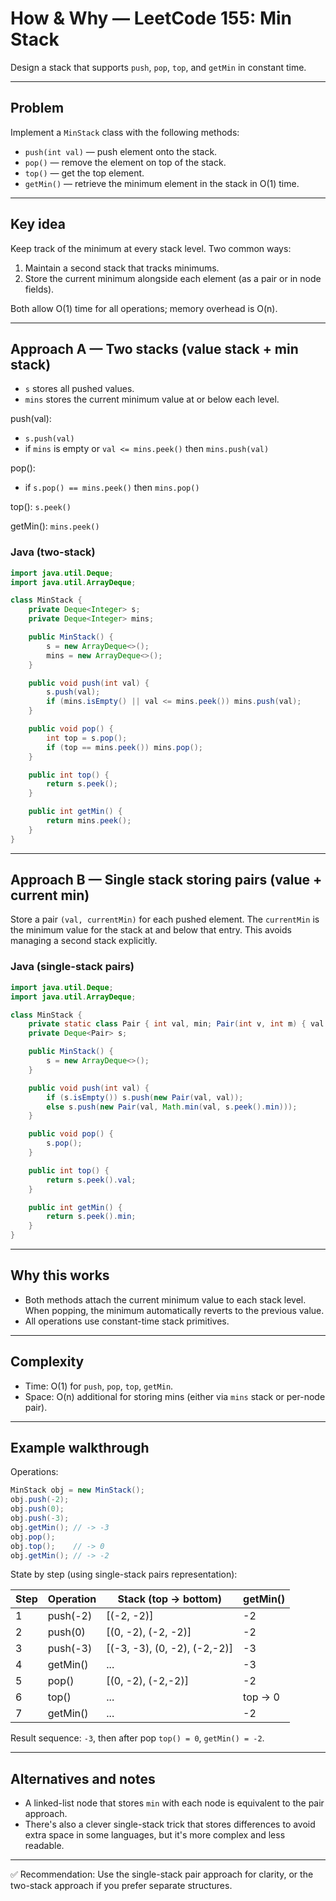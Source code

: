 # How & Why — LeetCode 155: Min Stack

Design a stack that supports `push`, `pop`, `top`, and `getMin` in constant time.

---

## Problem

Implement a `MinStack` class with the following methods:
- `push(int val)` — push element onto the stack.
- `pop()` — remove the element on top of the stack.
- `top()` — get the top element.
- `getMin()` — retrieve the minimum element in the stack in O(1) time.

---

## Key idea

Keep track of the minimum at every stack level. Two common ways:

1. Maintain a second stack that tracks minimums.
2. Store the current minimum alongside each element (as a pair or in node fields).

Both allow O(1) time for all operations; memory overhead is O(n).

---

## Approach A — Two stacks (value stack + min stack)

- `s` stores all pushed values.
- `mins` stores the current minimum value at or below each level.

push(val):
- `s.push(val)`
- if `mins` is empty or `val <= mins.peek()` then `mins.push(val)`

pop():
- if `s.pop() == mins.peek()` then `mins.pop()`

top(): `s.peek()`

getMin(): `mins.peek()`

### Java (two-stack)

```java
import java.util.Deque;
import java.util.ArrayDeque;

class MinStack {
    private Deque<Integer> s;
    private Deque<Integer> mins;

    public MinStack() {
        s = new ArrayDeque<>();
        mins = new ArrayDeque<>();
    }

    public void push(int val) {
        s.push(val);
        if (mins.isEmpty() || val <= mins.peek()) mins.push(val);
    }

    public void pop() {
        int top = s.pop();
        if (top == mins.peek()) mins.pop();
    }

    public int top() {
        return s.peek();
    }

    public int getMin() {
        return mins.peek();
    }
}
```

---

## Approach B — Single stack storing pairs (value + current min)

Store a pair `(val, currentMin)` for each pushed element. The `currentMin` is the minimum value for the stack at and below that entry. This avoids managing a second stack explicitly.

### Java (single-stack pairs)

```java
import java.util.Deque;
import java.util.ArrayDeque;

class MinStack {
    private static class Pair { int val, min; Pair(int v, int m) { val = v; min = m; } }
    private Deque<Pair> s;

    public MinStack() {
        s = new ArrayDeque<>();
    }

    public void push(int val) {
        if (s.isEmpty()) s.push(new Pair(val, val));
        else s.push(new Pair(val, Math.min(val, s.peek().min)));
    }

    public void pop() {
        s.pop();
    }

    public int top() {
        return s.peek().val;
    }

    public int getMin() {
        return s.peek().min;
    }
}
```

---

## Why this works

- Both methods attach the current minimum value to each stack level. When popping, the minimum automatically reverts to the previous value.
- All operations use constant-time stack primitives.

---

## Complexity

- Time: O(1) for `push`, `pop`, `top`, `getMin`.
- Space: O(n) additional for storing mins (either via `mins` stack or per-node pair).

---

## Example walkthrough

Operations:

```java
MinStack obj = new MinStack();
obj.push(-2);
obj.push(0);
obj.push(-3);
obj.getMin(); // -> -3
obj.pop();
obj.top();    // -> 0
obj.getMin(); // -> -2
```

State by step (using single-stack pairs representation):

| Step | Operation      | Stack (top -> bottom)         | getMin() |
|------|----------------|-------------------------------|----------|
| 1    | push(-2)       | [(-2, -2)]                    | -2       |
| 2    | push(0)        | [(0, -2), (-2, -2)]           | -2       |
| 3    | push(-3)       | [(-3, -3), (0, -2), (-2,-2)]  | -3       |
| 4    | getMin()       | ...                           | -3       |
| 5    | pop()          | [(0, -2), (-2,-2)]            | -2       |
| 6    | top()          | ...                           | top -> 0 |
| 7    | getMin()       | ...                           | -2       |

Result sequence: `-3`, then after pop `top() = 0`, `getMin() = -2`.

---

## Alternatives and notes

- A linked-list node that stores `min` with each node is equivalent to the pair approach.
- There's also a clever single-stack trick that stores differences to avoid extra space in some languages, but it's more complex and less readable.

---

✅ Recommendation: Use the single-stack pair approach for clarity, or the two-stack approach if you prefer separate structures.


